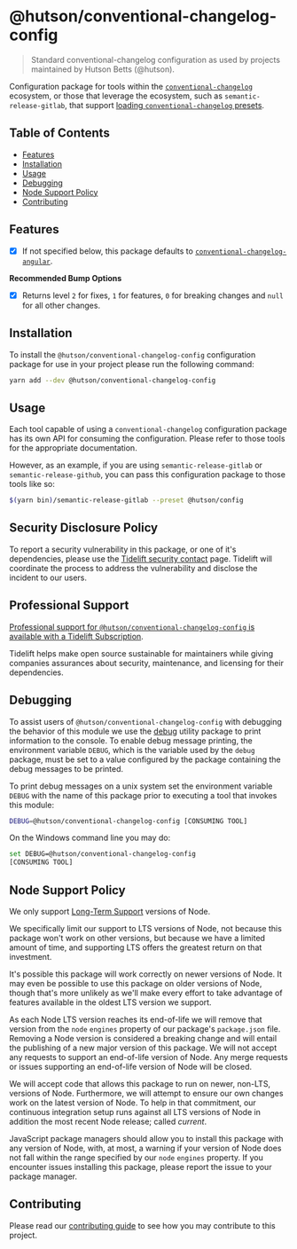 # @hutson/conventional-changelog-config

> Standard conventional-changelog configuration as used by projects maintained by Hutson Betts (@hutson).

Configuration package for tools within the [`conventional-changelog`](https://www.npmjs.com/package/conventional-changelog) ecosystem, or those that leverage the ecosystem, such as `semantic-release-gitlab`, that support [loading `conventional-changelog` presets](https://www.npmjs.com/package/semantic-release-gitlab#preset).

## Table of Contents
<!-- START doctoc generated TOC please keep comment here to allow auto update -->
<!-- DON'T EDIT THIS SECTION, INSTEAD RE-RUN doctoc TO UPDATE -->


- [Features](#features)
- [Installation](#installation)
- [Usage](#usage)
- [Debugging](#debugging)
- [Node Support Policy](#node-support-policy)
- [Contributing](#contributing)

<!-- END doctoc generated TOC please keep comment here to allow auto update -->

## Features

* [x] If not specified below, this package defaults to [`conventional-changelog-angular`](https://www.npmjs.com/package/conventional-changelog-angular).

**Recommended Bump Options**

* [x] Returns level `2` for fixes, `1` for features, `0` for breaking changes and `null` for all other changes.

## Installation

To install the `@hutson/conventional-changelog-config` configuration package for use in your project please run the following command:

```bash
yarn add --dev @hutson/conventional-changelog-config
```

## Usage

Each tool capable of using a `conventional-changelog` configuration package has its own API for consuming the configuration. Please refer to those tools for the appropriate documentation.

However, as an example, if you are using `semantic-release-gitlab` or `semantic-release-github`, you can pass this configuration package to those tools like so:

```bash
$(yarn bin)/semantic-release-gitlab --preset @hutson/config
```

## Security Disclosure Policy

To report a security vulnerability in this package, or one of it's dependencies, please use the [Tidelift security contact](https://tidelift.com/security) page. Tidelift will coordinate the process to address the vulnerability and disclose the incident to our users.

## Professional Support

[Professional support for `@hutson/conventional-changelog-config` is available with a Tidelift Subscription](https://tidelift.com/subscription/pkg/npm--hutson-conventional-changelog-config?utm_source=npm--hutson-conventional-changelog-config&utm_medium=referral&utm_campaign=readme).

Tidelift helps make open source sustainable for maintainers while giving companies assurances about security, maintenance, and licensing for their dependencies.

## Debugging

To assist users of `@hutson/conventional-changelog-config` with debugging the behavior of this module we use the [debug](https://www.npmjs.com/package/debug) utility package to print information to the console. To enable debug message printing, the environment variable `DEBUG`, which is the variable used by the `debug` package, must be set to a value configured by the package containing the debug messages to be printed.

To print debug messages on a unix system set the environment variable `DEBUG` with the name of this package prior to executing a tool that invokes this module:

```bash
DEBUG=@hutson/conventional-changelog-config [CONSUMING TOOL]
```

On the Windows command line you may do:

```bash
set DEBUG=@hutson/conventional-changelog-config
[CONSUMING TOOL]
```

## Node Support Policy

We only support [Long-Term Support](https://github.com/nodejs/LTS) versions of Node.

We specifically limit our support to LTS versions of Node, not because this package won't work on other versions, but because we have a limited amount of time, and supporting LTS offers the greatest return on that investment.

It's possible this package will work correctly on newer versions of Node. It may even be possible to use this package on older versions of Node, though that's more unlikely as we'll make every effort to take advantage of features available in the oldest LTS version we support.

As each Node LTS version reaches its end-of-life we will remove that version from the `node` `engines` property of our package's `package.json` file. Removing a Node version is considered a breaking change and will entail the publishing of a new major version of this package. We will not accept any requests to support an end-of-life version of Node. Any merge requests or issues supporting an end-of-life version of Node will be closed.

We will accept code that allows this package to run on newer, non-LTS, versions of Node. Furthermore, we will attempt to ensure our own changes work on the latest version of Node. To help in that commitment, our continuous integration setup runs against all LTS versions of Node in addition the most recent Node release; called _current_.

JavaScript package managers should allow you to install this package with any version of Node, with, at most, a warning if your version of Node does not fall within the range specified by our `node` `engines` property. If you encounter issues installing this package, please report the issue to your package manager.

## Contributing

Please read our [contributing guide](https://gitlab.com/hyper-expanse/open-source/configuration-packages/conventional-changelog-config/blob/master/CONTRIBUTING.md) to see how you may contribute to this project.
